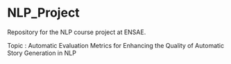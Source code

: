 # NLP_Project
Repository for the NLP course project at ENSAE.

Topic : Automatic Evaluation Metrics for Enhancing the Quality of Automatic Story Generation in NLP
